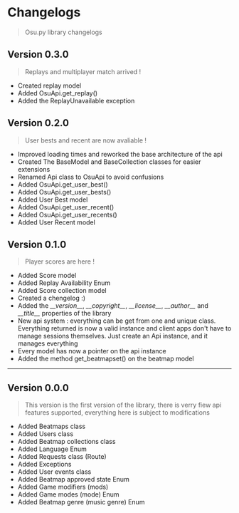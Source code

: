 # Changelogs

> Osu<span></span>.py library changelogs

## Version 0.3.0

> Replays and multiplayer match arrived !

- Created replay model
- Added OsuApi.get_replay()
- Added the ReplayUnavailable exception

## Version 0.2.0

> User bests and recent are now avaliable !

- Improved loading times and reworked the base architecture of the api
- Created The BaseModel and BaseCollection classes for easier extensions
- Renamed Api class to OsuApi to avoid confusions
- Added OsuApi.get_user_best()
- Added OsuApi.get_user_bests()
- Added User Best model
- Added OsuApi.get_user_recent()
- Added OsuApi.get_user_recents()
- Added User Recent model

## Version 0.1.0

> Player scores are here !

- Added Score model
- Added Replay Availability Enum
- Added Score collection model
- Created a chengelog :)
- Added the *\_\_version\_\_*, *\_\_copyright\_\_*, *\_\_license\_\_*, *\_\_author\_\_* and *\_\_title\_\_* properties of the library
- New api system : everything can be get from one and unique class. Everything returned is now a valid instance and client apps don't have to manage sessions themselves. Just create an Api instance, and it manages everything
- Every model has now a pointer on the api instance
- Added the method get_beatmapset() on the beatmap model

-------

## Version 0.0.0

> This version is the first version of the library, there is verry fiew api
> features supported, everything here is subject to modifications

- Added Beatmaps class
- Added Users class
- Added Beatmap collections class
- Added Language Enum
- Added Requests class (Route)
- Added Exceptions
- Added User events class
- Added Beatmap approved state Enum
- Added Game modifiers (mods)  
- Added Game modes (mode) Enum
- Added Beatmap genre (music genre) Enum
